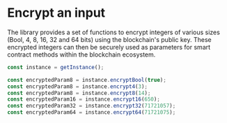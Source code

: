 # Encrypt an input

The library provides a set of functions to encrypt integers of various sizes (Bool, 4, 8, 16, 32 and 64 bits) using the blockchain's public key. These encrypted integers can then be securely used as parameters for smart contract methods within the blockchain ecosystem.

```javascript
const instance = getInstance();

const encryptedParam8 = instance.encryptBool(true);
const encryptedParam8 = instance.encrypt4(3);
const encryptedParam8 = instance.encrypt8(14);
const encryptedParam16 = instance.encrypt16(650);
const encryptedParam32 = instance.encrypt32(71721057);
const encryptedParam64 = instance.encrypt64(71721075);
```
